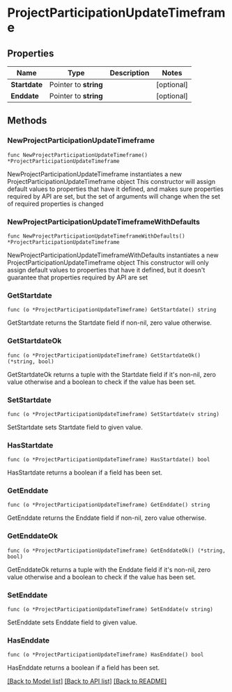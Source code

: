 # ProjectParticipationUpdateTimeframe

## Properties

Name | Type | Description | Notes
------------ | ------------- | ------------- | -------------
**Startdate** | Pointer to **string** |  | [optional] 
**Enddate** | Pointer to **string** |  | [optional] 

## Methods

### NewProjectParticipationUpdateTimeframe

`func NewProjectParticipationUpdateTimeframe() *ProjectParticipationUpdateTimeframe`

NewProjectParticipationUpdateTimeframe instantiates a new ProjectParticipationUpdateTimeframe object
This constructor will assign default values to properties that have it defined,
and makes sure properties required by API are set, but the set of arguments
will change when the set of required properties is changed

### NewProjectParticipationUpdateTimeframeWithDefaults

`func NewProjectParticipationUpdateTimeframeWithDefaults() *ProjectParticipationUpdateTimeframe`

NewProjectParticipationUpdateTimeframeWithDefaults instantiates a new ProjectParticipationUpdateTimeframe object
This constructor will only assign default values to properties that have it defined,
but it doesn't guarantee that properties required by API are set

### GetStartdate

`func (o *ProjectParticipationUpdateTimeframe) GetStartdate() string`

GetStartdate returns the Startdate field if non-nil, zero value otherwise.

### GetStartdateOk

`func (o *ProjectParticipationUpdateTimeframe) GetStartdateOk() (*string, bool)`

GetStartdateOk returns a tuple with the Startdate field if it's non-nil, zero value otherwise
and a boolean to check if the value has been set.

### SetStartdate

`func (o *ProjectParticipationUpdateTimeframe) SetStartdate(v string)`

SetStartdate sets Startdate field to given value.

### HasStartdate

`func (o *ProjectParticipationUpdateTimeframe) HasStartdate() bool`

HasStartdate returns a boolean if a field has been set.

### GetEnddate

`func (o *ProjectParticipationUpdateTimeframe) GetEnddate() string`

GetEnddate returns the Enddate field if non-nil, zero value otherwise.

### GetEnddateOk

`func (o *ProjectParticipationUpdateTimeframe) GetEnddateOk() (*string, bool)`

GetEnddateOk returns a tuple with the Enddate field if it's non-nil, zero value otherwise
and a boolean to check if the value has been set.

### SetEnddate

`func (o *ProjectParticipationUpdateTimeframe) SetEnddate(v string)`

SetEnddate sets Enddate field to given value.

### HasEnddate

`func (o *ProjectParticipationUpdateTimeframe) HasEnddate() bool`

HasEnddate returns a boolean if a field has been set.


[[Back to Model list]](../README.md#documentation-for-models) [[Back to API list]](../README.md#documentation-for-api-endpoints) [[Back to README]](../README.md)


